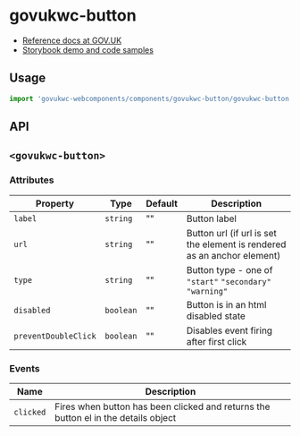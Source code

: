 # govukwc-button

- [Reference docs at GOV.UK](https://design-system.service.gov.uk/components/button/)
- [Storybook demo and code samples](http://tgreyuk.github.io/govuk-webcomponents/storybook/?path=/story/button/)

## Usage

```javascript
import 'govukwc-webcomponents/components/govukwc-button/govukwc-button';
```

## API

## `<govukwc-button>`

### Attributes

| Property  |  Type     | Default | Description |
|-----------|-----------|---------|-------------|
| `label`|`string`|""|Button label
| `url`|`string`|""|Button url (if url is set the element is rendered as an anchor element)
| `type`|`string`|""|Button type - one of `"start"` `"secondary"` `"warning"`
| `disabled`|`boolean`|""|Button is in an html disabled state
| `preventDoubleClick`|`boolean`|""|Disables event firing after first click| 

### Events

| Name  |  Description     |
|-----------|-----------|
| `clicked` | Fires when button has been clicked and returns the button el in the details object |

